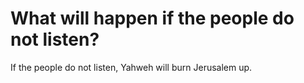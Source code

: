 # What will happen if the people do not listen?

If the people do not listen, Yahweh will burn Jerusalem up.
